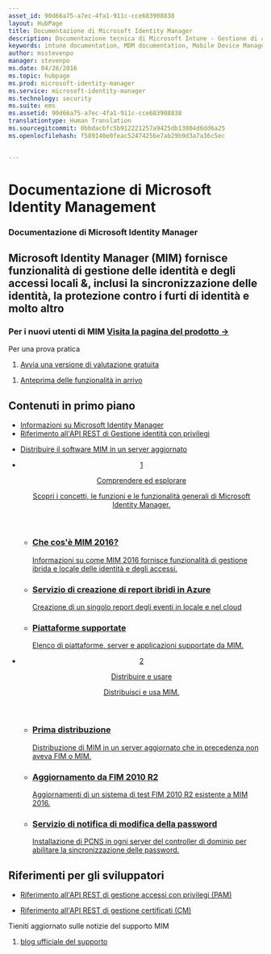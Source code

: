 ```yaml
---
asset_id: 90d66a75-a7ec-4fa1-911c-cce683908838
layout: HubPage
title: Documentazione di Microsoft Identity Manager
description: Documentazione tecnica di Microsoft Intune - Gestione di applicazioni e dispositivi mobili
keywords: intune documentation, MDM documentation, Mobile Device Management Documentation, Mobile Device and Application Management Documentation
author: msstevenpo
manager: stevenpo
ms.date: 04/28/2016
ms.topic: hubpage
ms.prod: microsoft-identity-manager
ms.service: microsoft-identity-manager
ms.technology: security
ms.suite: ems
ms.assetid: 90d66a75-a7ec-4fa1-911c-cce683908838
translationtype: Human Translation
ms.sourcegitcommit: 0bbdacbfc5b912221257a9425db13804d6dd6a25
ms.openlocfilehash: f589140e0feac52474256e7ab29b9d3a7a36c5ec


---
```

# Documentazione di Microsoft Identity Management
<article id="main">
    <section id="hero-content">
      <h1>Documentazione di Microsoft Identity Manager</h1>
      <h2>Microsoft Identity Manager (MIM) fornisce funzionalità di gestione delle identità e degli accessi locali &amp;, inclusi la sincronizzazione delle identità, la protezione contro i furti di identità e molto altro</h2>
      <h3>Per i nuovi utenti di MIM <a href="http://go.microsoft.com/fwlink/?LinkId=816853" target="\_blank">Visita la pagina del prodotto &rarr;</a></h3>     
    </section>
    <aside class="alert section-border">
      <p>Per una prova pratica</p>
      <ol class="action-list">
        <li><a href="https://www.microsoft.com/evalcenter/evaluate-microsoft-identity-manager-2016" target="\_blank" class="button-bordered button-translucent">Avvia una versione di valutazione gratuita</a></li>
      </ol>
      <ol class="action-list">
        <li><a href="http://connect.microsoft.com/site1164/Downloads/DownloadDetails.aspx?DownloadID=61395" target="\_blank" class="button-bordered button-translucent">Anteprima delle funzionalità in arrivo</a></li>
      </ol>
    </aside>
    <section id="featured" class="container">
      <h2 class="section-heading"><span class="icon icon-warning"></span> Contenuti in primo piano</h2>
      <div class="features row">
        <ul class="column column-half">
          <li><a href="/microsoft-identity-manager/understand-explore/microsoft-identity-manager-2016">Informazioni su Microsoft Identity Manager</a></li>
          <li><a href="/microsoft-identity-manager/reference/privileged-access-management-rest-api-reference">Riferimento all'API REST di Gestione identità con privilegi</a></li>
        </ul>
        <ul class="column column-half">
          <li><a href="/microsoft-identity-manager/deploy-use/microsoft-identity-manager-deploy">Distribuire il software MIM in un server aggiornato</a></li>
        </ul>
      </div>
    </section>
    <div id="journeys">
      <section class="container">
        <ul class="journeys-list">
          <li class="journey-step">
            <header class="journey-step-header row">
              <a href="/microsoft-identity-manager/understand-explore/microsoft-identity-manager-2016">
                <div class="title column-third">
                  <span class="step-number">1</span>
                  <p>Comprendere ed esplorare</p>
                </div>
                <p class="description column-two-thirds">Scopri i concetti, le funzioni e le funzionalità generali di Microsoft Identity Manager.
                </p>
              </a>
            </header>
            <section class="journey-step-elements content">
              <ul class="row">
                <li class="column-third">
                  <a href="/microsoft-identity-manager/understand-explore/microsoft-identity-manager-2016">
                    <h3>Che cos'è MIM 2016?</h3>
                    <p>Informazioni su come MIM 2016 fornisce funzionalità di gestione ibrida e locale delle identità e degli accessi.</p>
                  </a>
                </li>
                <li class="column-third">
                  <a href="/microsoft-identity-manager/understand-explore/identity-manager-hybrid-reporting-azure">
                    <h3>Servizio di creazione di report ibridi in Azure</h3>
                    <p>Creazione di un singolo report degli eventi in locale e nel cloud</p>
                  </a>
                </li>
                <li class="column-third">
                  <a href="/microsoft-identity-manager/plan-design/microsoft-identity-manager-2016-supported-platforms">
                    <h3>Piattaforme supportate</h3>
                    <p>Elenco di piattaforme, server e applicazioni supportate da MIM.</p>
                  </a>
                </li>
              </ul>
            </section>
          </li>
          <li class="journey-step">
            <header class="journey-step-header row">
              <a href="/microsoft-identity-manager/deploy-use/microsoft-identity-manager-deploy">
                <div class="title column-third">
                  <span class="step-number">2</span>
                  <p>Distribuire e usare</p>
                </div>
                <p class="description column-two-thirds">Distribuisci e usa MIM.
                </p>
              </a>
            </header>
            <section class="journey-step-elements content">
              <ul class="row">
                <li class="column-third">
                  <a href="/microsoft-identity-manager/deploy-use/microsoft-identity-manager-deploy">
                    <h3>Prima distribuzione</h3>
                    <p>Distribuzione di MIM in un server aggiornato che in precedenza non aveva FIM o MIM.</p>
                  </a>
                </li>
                <li class="column-third">
                  <a href="/microsoft-identity-manager/deploy-use/microsoft-identity-manager-2016-upgrade-from-fim-2010-R2">
                    <h3>Aggiornamento da FIM 2010 R2</h3>
                    <p>Aggiornamenti di un sistema di test FIM 2010 R2 esistente a MIM 2016.</p>
                  </a>
                </li>
                <li class="column-third">
                  <a href="/microsoft-identity-manager/deploy-use/deploying-mim-password-change-notification-service-on-domain-controller">
                    <h3>Servizio di notifica di modifica della password</h3>
                    <p>Installazione di PCNS in ogni server del controller di dominio per abilitare la sincronizzazione delle password.</p>
                  </a>
                </li>
              </ul>
            </section>
          </li>
        </ul>
      </section>
    </div>
    <div class="section-border">
      <section class="resources container">
        <h2 class="section-heading"><span class="icon icon-options"></span> Riferimenti per gli sviluppatori</h2>
        <div class="resource-list row">
          <ul class="column-half">
            <li><a href="/microsoft-identity-manager/reference/privileged-access-management-rest-api-reference">Riferimento all'API REST di gestione accessi con privilegi (PAM)</a></li>
          </ul>
          <ul class="column-half">
            <li><a href="/microsoft-identity-manager/reference/certificate-management-rest-api-reference">Riferimento all'API REST di gestione certificati (CM)</a></li>
          </ul>
        </div>
      </section>
    </div>
    <aside class="alert alert-social">
      <p>Tieniti aggiornato sulle notizie del supporto MIM</p>
      <ol class="action-list">
        <li><a href="https://blogs.technet.microsoft.com/iamsupport/" target="\_blank" class="button-bordered button-translucent">blog ufficiale del supporto</a></li>
      </ol>
    </aside>
</article>



<!--HONumber=Jun16_HO4-->


